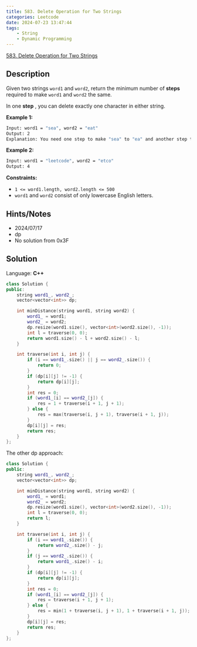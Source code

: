 ```yaml
---
title: 583. Delete Operation for Two Strings
categories: Leetcode
date: 2024-07-23 13:47:44
tags:
    - String
    - Dynamic Programming
---
```


[583. Delete Operation for Two Strings](https://leetcode.com/problems/delete-operation-for-two-strings/description/)

## Description

Given two strings `word1` and `word2`, return the minimum number of **steps**  required to make `word1` and `word2` the same.

In one **step** , you can delete exactly one character in either string.

**Example 1:**

```bash
Input: word1 = "sea", word2 = "eat"
Output: 2
Explanation: You need one step to make "sea" to "ea" and another step to make "eat" to "ea".
```

**Example 2:**

```bash
Input: word1 = "leetcode", word2 = "etco"
Output: 4
```

**Constraints:**

- `1 <= word1.length, word2.length <= 500`
- `word1` and `word2` consist of only lowercase English letters.

## Hints/Notes

- 2024/07/17
- dp
- No solution from 0x3F

## Solution

Language: **C++**

```C++
class Solution {
public:
    string word1_, word2_;
    vector<vector<int>> dp;

    int minDistance(string word1, string word2) {
        word1_ = word1;
        word2_ = word2;
        dp.resize(word1.size(), vector<int>(word2.size(), -1));
        int l = traverse(0, 0);
        return word1.size() - l + word2.size() - l;
    }

    int traverse(int i, int j) {
        if (i == word1_.size() || j == word2_.size()) {
            return 0;
        }
        if (dp[i][j] != -1) {
            return dp[i][j];
        }
        int res = 0;
        if (word1_[i] == word2_[j]) {
            res = 1 + traverse(i + 1, j + 1);
        } else {
            res = max(traverse(i, j + 1), traverse(i + 1, j));
        }
        dp[i][j] = res;
        return res;
    }
};
```

The other dp approach:

```C++
class Solution {
public:
    string word1_, word2_;
    vector<vector<int>> dp;

    int minDistance(string word1, string word2) {
        word1_ = word1;
        word2_ = word2;
        dp.resize(word1.size(), vector<int>(word2.size(), -1));
        int l = traverse(0, 0);
        return l;
    }

    int traverse(int i, int j) {
        if (i == word1_.size()) {
            return word2_.size() - j;
        }
        if (j == word2_.size()) {
            return word1_.size() - i;
        }
        if (dp[i][j] != -1) {
            return dp[i][j];
        }
        int res = 0;
        if (word1_[i] == word2_[j]) {
            res = traverse(i + 1, j + 1);
        } else {
            res = min(1 + traverse(i, j + 1), 1 + traverse(i + 1, j));
        }
        dp[i][j] = res;
        return res;
    }
};
```
